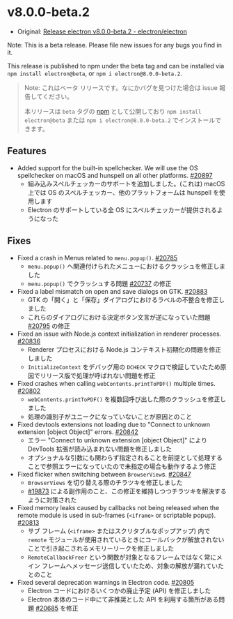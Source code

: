 # v8.0.0-beta.2

- Original: [Release electron v8.0.0-beta.2 - electron/electron](https://github.com/electron/electron/releases/tag/v8.0.0-beta.2)

Note: This is a beta release. Please file new issues for any bugs you find in it.

This release is published to npm under the beta tag and can be installed via `npm install electron@beta`, or `npm i electron@8.0.0-beta.2`.

> Note: これはベータ リリースです。なにかバグを見つけた場合は issue 報告してください。
>
> 本リリースは `beta` タグの [npm](https://www.npmjs.com/package/electron) として公開しており `npm install electron@beta` または `npm i electron@8.0.0-beta.2` でインストールできます。

## Features

- Added support for the built-in spellchecker. We will use the OS spellchecker on macOS and hunspell on all other platforms. [#20897](https://github.com/electron/electron/pull/20897)
  - 組み込みスペルチェッカーのサポートを追加しました。(これは) macOS 上では OS のスペルチェッカー、他のプラットフォームは hunspell  を使用します
  - Electron のサポートしている全 OS にスペルチェッカーが提供されるようになった

## Fixes

- Fixed a crash in Menus related to `menu.popup()`. [#20785](https://github.com/electron/electron/pull/20785)
  - `menu.popup()` へ関連付けられたメニューにおけるクラッシュを修正しました
  - `menu.popup()` でクラッシュする問題 [#20737](https://github.com/electron/electron/issues/20737) の修正
- Fixed a label mismatch on open and save dialogs on GTK. [#20883](https://github.com/electron/electron/pull/20883)
  - GTK の「開く」と「保存」ダイアログにおけるラベルの不整合を修正しました
  - これらのダイアログにおける決定ボタン文言が逆になっていた問題 [#20795](https://github.com/electron/electron/issues/20795) の修正
- Fixed an issue with Node.js context initialization in renderer processes. [#20836](https://github.com/electron/electron/pull/20836)
  - Renderer プロセスにおける Node.js コンテキスト初期化の問題を修正しました
  - `InitializeContext` をデバッグ用の `DCHECK` マクロで検証していたため原因でリリース版で処理が呼ばれない問題を修正
- Fixed crashes when calling `webContents.printToPDF()` multiple times. [#20802](https://github.com/electron/electron/pull/20802)
  - `webContents.printToPDF()` を複数回呼び出した際のクラッシュを修正しました
  - 処理の識別子がユニークになっていないことが原因とのこと
- Fixed devtools extensions not loading due to "Connect to unknown extension [object Object]" errors. [#20842](https://github.com/electron/electron/pull/20842)
  - エラー "Connect to unknown extension [object Object]" により DevTools 拡張が読み込まれない問題を修正しました
  - オプショナルな引数にも関わらず指定されることを前提として処理することで参照エラーになっていたので未指定の場合も動作するよう修正
- Fixed flicker when switching between `BrowserView`s. [#20847](https://github.com/electron/electron/pull/20847)
  - `BrowserViews` を切り替える際のチラツキを修正しました
  - [#19873](https://github.com/electron/electron/pull/19873) による副作用のこと、この修正を維持しつつチラツキを解決するように対策された
- Fixed memory leaks caused by callbacks not being released when the remote module is used in sub-frames (`<iframe>` or scriptable popup). [#20813](https://github.com/electron/electron/pull/20813)
  - サブ フレーム (`<iframe>` またはスクリタブルなポップアップ) 内で `remote` モジュールが使用されているときにコールバックが解放されないことで引き起こされるメモリーリークを修正しました
  - `RemoteCallbackFreer` という関数が対象となるフレームではなく常にメイン フレームへメッセージ送信していたため、対象の解放が漏れていたとのこと
- Fixed several deprecation warnings in Electron code. [#20805](https://github.com/electron/electron/pull/20805)
  - Electron コードにおけるいくつかの廃止予定 (API) を修正しました
  - Electron 本体のコード中にて非推奨とした API を利用する箇所がある問題 [#20685](https://github.com/electron/electron/issues/20685) を修正

